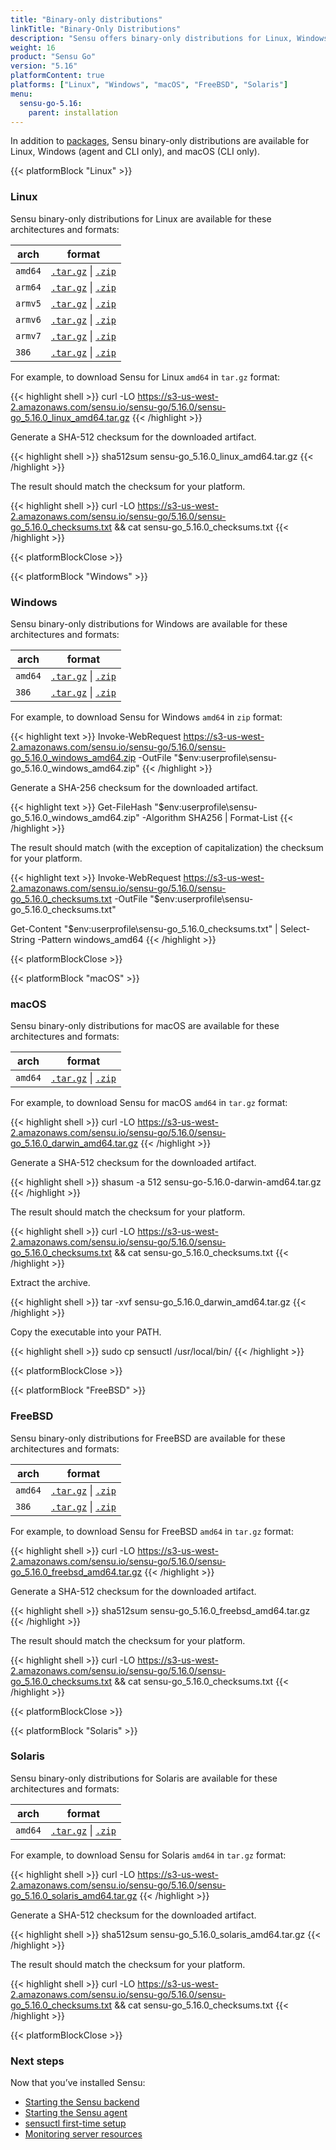 ```yaml
---
title: "Binary-only distributions"
linkTitle: "Binary-Only Distributions"
description: "Sensu offers binary-only distributions for Linux, Windows, and macOS. Read the guide to learn how to download and verify Sensu binaries."
weight: 16
product: "Sensu Go"
version: "5.16"
platformContent: true
platforms: ["Linux", "Windows", "macOS", "FreeBSD", "Solaris"]
menu:
  sensu-go-5.16:
    parent: installation
---
```


In addition to [packages][1], Sensu binary-only distributions are available for Linux, Windows (agent and CLI only), and macOS (CLI only).

{{< platformBlock "Linux" >}}

### Linux

Sensu binary-only distributions for Linux are available for these architectures and formats:

| arch | format |
| --- | --- |
| `amd64` | [`.tar.gz`][14] \| [`.zip`][20]
| `arm64` | [`.tar.gz`][15] \| [`.zip`][21]
| `armv5` | [`.tar.gz`][16] \| [`.zip`][22]
| `armv6` | [`.tar.gz`][17] \| [`.zip`][23]
| `armv7` | [`.tar.gz`][18] \| [`.zip`][24]
| `386` | [`.tar.gz`][19] \| [`.zip`][25]

For example, to download Sensu for Linux `amd64` in `tar.gz` format:

{{< highlight shell >}}
curl -LO https://s3-us-west-2.amazonaws.com/sensu.io/sensu-go/5.16.0/sensu-go_5.16.0_linux_amd64.tar.gz
{{< /highlight >}}

Generate a SHA-512 checksum for the downloaded artifact.

{{< highlight shell >}}
sha512sum sensu-go_5.16.0_linux_amd64.tar.gz
{{< /highlight >}}

The result should match the checksum for your platform.

{{< highlight shell >}}
curl -LO https://s3-us-west-2.amazonaws.com/sensu.io/sensu-go/5.16.0/sensu-go_5.16.0_checksums.txt && cat sensu-go_5.16.0_checksums.txt
{{< /highlight >}}

{{< platformBlockClose >}}

{{< platformBlock "Windows" >}}

### Windows

Sensu binary-only distributions for Windows are available for these architectures and formats:

| arch | format |
| --- | --- |
| `amd64` | [`.tar.gz`][26] \| [`.zip`][28]
| `386` | [`.tar.gz`][27] \| [`.zip`][29]

For example, to download Sensu for Windows `amd64` in `zip` format:

{{< highlight text >}}
Invoke-WebRequest https://s3-us-west-2.amazonaws.com/sensu.io/sensu-go/5.16.0/sensu-go_5.16.0_windows_amd64.zip  -OutFile "$env:userprofile\sensu-go_5.16.0_windows_amd64.zip"
{{< /highlight >}}

Generate a SHA-256 checksum for the downloaded artifact.

{{< highlight text >}}
Get-FileHash "$env:userprofile\sensu-go_5.16.0_windows_amd64.zip" -Algorithm SHA256 | Format-List
{{< /highlight >}}

The result should match (with the exception of capitalization) the checksum for your platform.

{{< highlight text >}}
Invoke-WebRequest https://s3-us-west-2.amazonaws.com/sensu.io/sensu-go/5.16.0/sensu-go_5.16.0_checksums.txt -OutFile "$env:userprofile\sensu-go_5.16.0_checksums.txt"

Get-Content "$env:userprofile\sensu-go_5.16.0_checksums.txt" | Select-String -Pattern windows_amd64
{{< /highlight >}}

{{< platformBlockClose >}}

{{< platformBlock "macOS" >}}

### macOS

Sensu binary-only distributions for macOS are available for these architectures and formats:

| arch | format |
| --- | --- |
| `amd64` | [`.tar.gz`][30] \| [`.zip`][31]

For example, to download Sensu for macOS `amd64` in `tar.gz` format:

{{< highlight shell >}}
curl -LO https://s3-us-west-2.amazonaws.com/sensu.io/sensu-go/5.16.0/sensu-go_5.16.0_darwin_amd64.tar.gz
{{< /highlight >}}

Generate a SHA-512 checksum for the downloaded artifact.

{{< highlight shell >}}
shasum -a 512 sensu-go-5.16.0-darwin-amd64.tar.gz
{{< /highlight >}}

The result should match the checksum for your platform.

{{< highlight shell >}}
curl -LO https://s3-us-west-2.amazonaws.com/sensu.io/sensu-go/5.16.0/sensu-go_5.16.0_checksums.txt && cat sensu-go_5.16.0_checksums.txt
{{< /highlight >}}

Extract the archive.

{{< highlight shell >}}
tar -xvf sensu-go_5.16.0_darwin_amd64.tar.gz
{{< /highlight >}}

Copy the executable into your PATH.

{{< highlight shell >}}
sudo cp sensuctl /usr/local/bin/
{{< /highlight >}}

{{< platformBlockClose >}}

{{< platformBlock "FreeBSD" >}}

### FreeBSD

Sensu binary-only distributions for FreeBSD are available for these architectures and formats:

| arch | format |
| --- | --- |
| `amd64` | [`.tar.gz`][32] \| [`.zip`][33]
| `386` | [`.tar.gz`][34] \| [`.zip`][35]

For example, to download Sensu for FreeBSD `amd64` in `tar.gz` format:

{{< highlight shell >}}
curl -LO https://s3-us-west-2.amazonaws.com/sensu.io/sensu-go/5.16.0/sensu-go_5.16.0_freebsd_amd64.tar.gz
{{< /highlight >}}

Generate a SHA-512 checksum for the downloaded artifact.

{{< highlight shell >}}
sha512sum sensu-go_5.16.0_freebsd_amd64.tar.gz
{{< /highlight >}}

The result should match the checksum for your platform.

{{< highlight shell >}}
curl -LO https://s3-us-west-2.amazonaws.com/sensu.io/sensu-go/5.16.0/sensu-go_5.16.0_checksums.txt && cat sensu-go_5.16.0_checksums.txt
{{< /highlight >}}

{{< platformBlockClose >}}

{{< platformBlock "Solaris" >}}

### Solaris

Sensu binary-only distributions for Solaris are available for these architectures and formats:

| arch | format |
| --- | --- |
| `amd64` | [`.tar.gz`][36] \| [`.zip`][37]

For example, to download Sensu for Solaris `amd64` in `tar.gz` format:

{{< highlight shell >}}
curl -LO https://s3-us-west-2.amazonaws.com/sensu.io/sensu-go/5.16.0/sensu-go_5.16.0_solaris_amd64.tar.gz
{{< /highlight >}}

Generate a SHA-512 checksum for the downloaded artifact.

{{< highlight shell >}}
sha512sum sensu-go_5.16.0_solaris_amd64.tar.gz
{{< /highlight >}}

The result should match the checksum for your platform.

{{< highlight shell >}}
curl -LO https://s3-us-west-2.amazonaws.com/sensu.io/sensu-go/5.16.0/sensu-go_5.16.0_checksums.txt && cat sensu-go_5.16.0_checksums.txt
{{< /highlight >}}

{{< platformBlockClose >}}

### Next steps

Now that you’ve installed Sensu:

- [Starting the Sensu backend][2]
- [Starting the Sensu agent][3]
- [sensuctl first-time setup][4]
- [Monitoring server resources][5]

[2]: ../../reference/backend#operation
[3]: ../../reference/agent#operation
[4]: ../../sensuctl/reference#first-time-setup
[5]: ../../guides/monitor-server-resources
[1]: ../install-sensu
[14]: https://s3-us-west-2.amazonaws.com/sensu.io/sensu-go/5.16.0/sensu-go_5.16.0_linux_amd64.tar.gz
[15]: https://s3-us-west-2.amazonaws.com/sensu.io/sensu-go/5.16.0/sensu-go_5.16.0_linux_arm64.tar.gz
[16]: https://s3-us-west-2.amazonaws.com/sensu.io/sensu-go/5.16.0/sensu-go_5.16.0_linux_armv5.tar.gz
[17]: https://s3-us-west-2.amazonaws.com/sensu.io/sensu-go/5.16.0/sensu-go_5.16.0_linux_armv6.tar.gz
[18]: https://s3-us-west-2.amazonaws.com/sensu.io/sensu-go/5.16.0/sensu-go_5.16.0_linux_armv7.tar.gz
[19]: https://s3-us-west-2.amazonaws.com/sensu.io/sensu-go/5.16.0/sensu-go_5.16.0_linux_386.tar.gz
[20]: https://s3-us-west-2.amazonaws.com/sensu.io/sensu-go/5.16.0/sensu-go_5.16.0_linux_amd64.zip
[21]: https://s3-us-west-2.amazonaws.com/sensu.io/sensu-go/5.16.0/sensu-go_5.16.0_linux_arm64.zip
[22]: https://s3-us-west-2.amazonaws.com/sensu.io/sensu-go/5.16.0/sensu-go_5.16.0_linux_armv5.zip
[23]: https://s3-us-west-2.amazonaws.com/sensu.io/sensu-go/5.16.0/sensu-go_5.16.0_linux_armv6.zip
[24]: https://s3-us-west-2.amazonaws.com/sensu.io/sensu-go/5.16.0/sensu-go_5.16.0_linux_armv7.zip
[25]: https://s3-us-west-2.amazonaws.com/sensu.io/sensu-go/5.16.0/sensu-go_5.16.0_linux_386.zip
[26]: https://s3-us-west-2.amazonaws.com/sensu.io/sensu-go/5.16.0/sensu-go_5.16.0_windows_amd64.tar.gz
[27]: https://s3-us-west-2.amazonaws.com/sensu.io/sensu-go/5.16.0/sensu-go_5.16.0_windows_386.tar.gz
[28]: https://s3-us-west-2.amazonaws.com/sensu.io/sensu-go/5.16.0/sensu-go_5.16.0_windows_amd64.zip
[29]: https://s3-us-west-2.amazonaws.com/sensu.io/sensu-go/5.16.0/sensu-go_5.16.0_windows_386.zip
[30]: https://s3-us-west-2.amazonaws.com/sensu.io/sensu-go/5.16.0/sensu-go_5.16.0_darwin_amd64.tar.gz
[31]: https://s3-us-west-2.amazonaws.com/sensu.io/sensu-go/5.16.0/sensu-go_5.16.0_darwin_amd64.zip
[32]: https://s3-us-west-2.amazonaws.com/sensu.io/sensu-go/5.16.0/sensu-go_5.16.0_freebsd_amd64.tar.gz
[33]: https://s3-us-west-2.amazonaws.com/sensu.io/sensu-go/5.16.0/sensu-go_5.16.0_freebsd_amd64.zip
[34]: https://s3-us-west-2.amazonaws.com/sensu.io/sensu-go/5.16.0/sensu-go_5.16.0_freebsd_386.tar.gz
[35]: https://s3-us-west-2.amazonaws.com/sensu.io/sensu-go/5.16.0/sensu-go_5.16.0_freebsd_386.zip
[36]: https://s3-us-west-2.amazonaws.com/sensu.io/sensu-go/5.16.0/sensu-go_5.16.0_solaris_amd64.tar.gz
[37]: https://s3-us-west-2.amazonaws.com/sensu.io/sensu-go/5.16.0/sensu-go_5.16.0_solaris_amd64.zip
